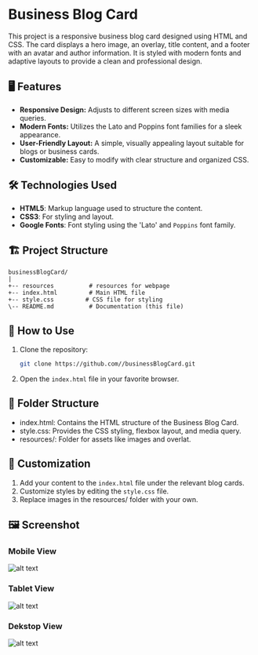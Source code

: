 # Business Blog Card

This project is a responsive business blog card designed using HTML and CSS. The card displays a hero image, an overlay, title content, and a footer with an avatar and author information. It is styled with modern fonts and adaptive layouts to provide a clean and professional design.  


## 🖥️ Features
- **Responsive Design:** Adjusts to different screen sizes with media queries.  
- **Modern Fonts:** Utilizes the Lato and Poppins font families for a sleek appearance.  
- **User-Friendly Layout:** A simple, visually appealing layout suitable for blogs or business cards.  
- **Customizable:** Easy to modify with clear structure and organized CSS.

## 🛠️ Technologies Used
- **HTML5**: Markup language used to structure the content.
- **CSS3**: For styling and layout.
- **Google Fonts**: Font styling using the 'Lato' and `Poppins` font family.

## 🏗️ Project Structure
```
businessBlogCard/
|
+-- resources          # resources for webpage
+-- index.html         # Main HTML file
+-- style.css         # CSS file for styling
\-- README.md          # Documentation (this file)
```

## 🚀 How to Use
1. Clone the repository:
   ```bash
   git clone https://github.com//businessBlogCard.git 
2. Open the `index.html` file in your favorite browser.

## 📂 Folder Structure
- index.html: Contains the HTML structure of the Business Blog Card.
- style.css: Provides the CSS styling, flexbox layout, and media query.
- resources/: Folder for assets like images and overlat.

## 📝 Customization
1. Add your content to the `index.html` file under the relevant blog cards.
2. Customize styles by editing the `style.css` file.
3. Replace images in the resources/ folder with your own.

## 🖼️ Screenshot
### Mobile View
![alt text](image.png)
### Tablet View
![alt text](image-1.png)
### Dekstop View
![alt text](image-2.png)

